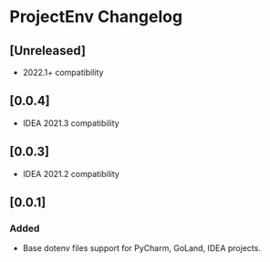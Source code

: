 <!-- Keep a Changelog guide -> https://keepachangelog.com -->

# ProjectEnv Changelog

## [Unreleased]
- 2022.1+ compatibility

## [0.0.4]
- IDEA 2021.3 compatibility

## [0.0.3]
- IDEA 2021.2 compatibility

## [0.0.1]
### Added
- Base dotenv files support for PyCharm, GoLand, IDEA projects.
